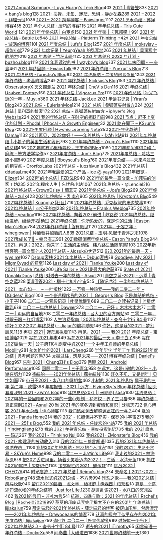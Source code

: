 [2021 Annual Summary - Luyu Huang's Tech Blog](https://luyuhuang.tech/2022/01/01/2021-annual-summary.html)403
[2021 | 青箬笠](https://qingruoli.com/1941.html)833
[2021 « bang’s blog](http://blog.cnbang.net/living/3739/)128
[2021 · 抉择、未知、迷茫、恐惧 - 静かな森](https://innei.ren/notes/106)286
[2021 – 2022 – 非理勿试](https://www.ntiy.com/1681.html)1039
[2021 – 2022 跨年博客 – Fatesinger](https://fatesinger.com/100710)1107
[2021 岁末总结 - 苏洋博客](https://soulteary.com/2021/12/31/2021-year-end-summary.html)485
[2021 年个人总结 · 唐巧的博客](https://blog.devtang.com/2022/01/01/2021-summary/)115
[2021 年年终总结 - This Cute World](https://thiscute.world/posts/2021-summary/)1121
[2021 年年终总结 | 白宦成](https://www.ixiqin.com/2021/12/2021-year-end-summary/)150
[2021 年年鉴 | 卡瓦邦噶！](https://www.kawabangga.com/posts/4626)991
[2021 年度总结 - Battle Le](https://battlele.com/2021-review/)548
[2021 年度总结 - Platform Thinking +](https://pt.plus/2021-year-in-review/)429
[2021 年度总结 - 漩涡的博客](https://xuanwo.io/2021/11-2021-review/)1101
[2021 年度总结 | Lufs's Blog](https://blog.isteed.cc/post/2021-summary/)1257
[2021 年度总结 | mokeyjay - 超能小紫](https://www.mokeyjay.com/archives/3085)779
[2021 年度记录 | YeungYeah 的乱写地](https://scottyeung.top/2022/record-of-2021/)265
[2021 年总结 | 吴润写字的地方](http://www.wu.run/2021/12/31/2021-summary/)1018
[2021 年总结 – 竹炉山房](https://synyan.cn/t/38681/)1125
[2021 年总结和 2022 年计划 - buzhou.blog](https://buzhou.typlog.io/2022jihua)1119
[2021 年我读过的书 | wzyboy’s blog](https://wzyboy.im/post/1462.html)337
[2021 年末回顧 - 一座島](https://island.shaform.com/zh/2021/12/29/2021-year-in-review/)461
[2021 年终回顾 – EmacsTalk](https://emacstalk.github.io/post/2021-review/)982
[2021 年终总结 - Yuexun's Blog](https://www.yuexunjiang.me/blog/2021-summary/)213
[2021 年终总结 - forecho's Blog](https://blog.forecho.com/review-of-2021.html)92
[2021 年终总结 - 二愣的闲谈杂鱼](https://godruoyi.com/posts/review-2021)1242
[2021 年终总结 - 老高的博客](https://blog.mute-g.com/post/work/summary-2021.html)249
[2021 年终总结 | Nicksxs's Blog](https://nicksxs.me/2022/01/22/2021-%E5%B9%B4%E7%BB%88%E6%80%BB%E7%BB%93/)153
[2021 年终总结 | ObservatoryX 天文觀測站](https://observatoryx.github.io/2021/12/20/2021-%E5%B9%B4%E7%BB%88%E6%80%BB%E7%BB%93/)
[2021 年终总结 | OneV's Den](https://onevcat.com/2021/12/2021-final/)116
[2021 年终总结 | Usubeni Fantasy](https://ssshooter.com/2021-12-25-2021-summary/)158
[2021 年终总结 | Vigorous Pro](https://www.wevg.org/archives/bye-2021/)1115
[2021 年终总结 | 时光飞逝的一年 - Muyun](https://muyun.work/2021-summary.html)360
[2021 年终总结-JackLee](https://jacklee.club/%E6%80%BB%E7%BB%93/2021-12-31-2021%20%E5%B9%B4%E5%BA%A6%E6%80%BB%E7%BB%93.html)
[2021 年读书记录 | Yiran's Blog](https://zdyxry.github.io/2021/12/31/2021-%E5%B9%B4%E8%AF%BB%E4%B9%A6%E8%AE%B0%E5%BD%95/)243
[2021 总结 - EulerianMoe](https://eulerian.xyz/misc/2022/01/01/2021review.html)1214
[2021 总结 | 桑弧蓬矢射四方](https://iphyer.github.io/blog/2021/12/31/MySummaryOF2021/)224
[2021 总结 | 犀利豆的博客](https://xilidou.com/2022/01/01/2021/)172
[2021 总结 – 桑弧蓬矢射四方 – iphyer's Blog Website](https://iphyer.github.io/blog/2021/12/31/MySummaryOF2021/)224
[2021 我的年终总结 - 在时空的折跃门前](https://lab.imgb.space/post/2021-on-the-portal)908
[2021 节点：赶不上变化的计划 - Phodal | Phodal - A Growth Engineer](https://www.phodal.com/blog/node-2021/)32
[2021 路在脚下 – KSkun's Blog](https://ksmeow.moe/2021-forwarding-on-the-way/)720
[2021-年度回顧 | Hwchiu Learning Note](https://www.hwchiu.com/2021-review.html)352
[2021-年终总结 | Damao](https://damao2250.github.io/2021/12/31/2021-%E5%B9%B4%E7%BB%88%E6%80%BB%E7%BB%93/)1132
[2021再见，2022你好！——年终总结 - 忆梦小站](https://www.onyi.net/archives/434.html)913
[2021年年终总结 | 小赖子的英国生活和资讯](https://justyy.com/archives/46394)793
[2021年年终总结 – 7gugu's Blog](https://7gugu.com/index.php/2021/12/30/2021%E5%B9%B4%E5%B9%B4%E7%BB%88%E6%80%BB%E7%BB%93/)1110
[2021年年终总结](https://yuukoamamiya.github.io/p/my-2021/)436
[2021年底有心里话要说 - 王志勇的Blog](http://www.auiou.com/relevant/00001916.jsp)1060
[2021年度关键词总结：磨练 - 笨方法学写作](https://www.cnfeat.com/blog/2022/01/10/letter2021/)57
[2021年度总结 - Jun's Blog](https://www.junz.org/post/2021_year_summary/)725
[2021年度总结 - 咕咕三原小窝](https://xn--ehqz9kbvaa.wang/archives/861.html)849
[2021年度总结 | Bboysoul's Blog](https://www.bboy.app/2022/01/23/2021%E5%B9%B4%E5%BA%A6%E6%80%BB%E7%BB%93/)760
[2021年度总结——未来与过去的相交点 - CronfoxLabs](https://cronfox.2434.me/article/2021%E5%B9%B4%E5%BA%A6%E6%80%BB%E7%BB%93%E2%80%94%E2%80%94%E6%9C%AA%E6%9D%A5%E4%B8%8E%E8%BF%87%E5%8E%BB%E7%9A%84%E7%9B%B8%E4%BA%A4%E7%82%B9)
[2021年总结 - luozhiyun`s Blog](https://www.luozhiyun.com/archives/645)432
[2021年总结 | ddadaal.me](https://ddadaal.me/articles/summary-for-2021/)400
[2021年我最爱的三个产品 - ice @ yaya](https://blog.yaya.pm/2021-fav-products)1109
[2021年概览 - Elizen](https://elizen.me/posts/2021/12/2022-happy-new-year/)534
[2021年的小总结 | FZDSLR](http://blog.fzdslr.cn/2022-01-01-A_sum_of_2021.html)940
[2021年的最后一篇文章 - 加菲猫的创客工坊](https://www.gaficat.com/posts/28ddd435.html)235
[2021年程序人生 | 忘忧的小站](https://wangyou233.wang/archives/75)1067
[2021年终总结 - @Lenciel](https://lenciel.com/2021/12/last-day-in-2021/)316
[2021年终总结 - CrownDaisy丨茼蒿](https://crowndaisy.com/2021-d9be976f33ec4d7087759fa94297148a)无
[2021年终总结 - Joe’s Blog](https://hijiangtao.github.io/2021/12/29/Letter-to-2021/)269
[2021年终总结 - zu1k](https://lgf.im/posts/thinking/2021/)423
[2021年终总结 - 乱谈府](https://laffitto.xyz/archives/2021-nian-zhong-zong-jie)905
[2021年终总结 | Krypton's Blog](https://blog.2333332.xyz/2022/03/15/2022-03-15-review-2022/)549
[2021年终总结 | KuangjuX(狂且)](http://blog.kuangjux.top/2022/01/11/2021%E5%B9%B4%E7%BB%88%E6%80%BB%E7%BB%93/)716
[2021年终总结 | 乔克叔叔的床边故事](https://lifeodyssey.github.io/posts/a23e5172.html)1192
[2021年终总结 | 四公子的剑](https://www.965.one/2021/12/30/2021year-end-summary/)238
[2021年终总结 – Frank's Weblog](https://nyan.im/p/2021-year-in-review)735
[2021年终总结 – yearliny](https://yearliny.com/2021-annual-personal-summary/)1116
[2021年终总结，向着2022前进 | 屹铭说](https://www.iccat.cn/2022/01/08/newyear.html)
[2021年终总结，继续进步，继续开拓|杨过](https://www.cnblogs.com/gxhao/p/15760426.html)
[2021年终总结：你所热爱的，就是你的生活 | Easton Man's Blog](https://blog.eastonman.com/blog/2022/01/end-of-year/)784
[2021年终非总结 | 鱼有愚见](https://blog.acwinds.com/2021/12/29/2021-summary/)1120
[2021年，无妄之年 - winegrower | 种葡萄并酿酒的人](http://www.winegrower.cn/archives/416/)838
[2021总结 - 玉明-风起于青萍之末](https://xdym11235.com/archives/2021year.html)1078
[2021我成长了🌈 – 幸吾有志](https://www.symbk.cn/life/622/)961
[2021数码消费年终总结 - Eason Yang's Blog](https://easonyang.com/posts/2021-digital-consumption-review/)944
[2021，再见；2022，你来了：生活的主动性 | 纬八路生活随笔集](http://www.weibalu.com/?p=4015)1103
[2022年新博客第一篇文暨个人2021年总结 - Aicsukの世界](https://www.aicsuk.moe/notes/1)512
[920.2021年的最后一天 - wys.me](https://www.wys.me/920.html)1027
[Debug客栈 2021 年度总结 - Debug客栈](https://www.debuginn.cn/7284.html)88
[Goodbye, My 2021 | MlgmXyysd 的猫窝](https://www.neko.ink/2021/12/31/goodbye-my-2021/)1126
[Last day of 2021 | Tianke Youke](http://jyzhu.top/2021/12/31/Last-day-of-2021/)200
[Last day of 2021 | Tianke Youke](https://jyzhu.top/Last-day-of-2021/)200
[Life Sailor » 2021我最大的收获](https://www.lifesailor.me/archives/2794.html)876
[State of 2021 | DonaldxDocs](http://article.donaldxdonald.xyz/articles/State-of-2021.html)
[[总结] 对过去一年的总结 - Asnull](https://blog.lipux.cn/archives/273.html)20
[[青空之蓝-2021] - 远望 | 青空之蓝](https://blog.ixk.me/post/my-2021-year-end-summary)228
[⏳请回答2021 - 柳十七的小宇宙](https://liushiqi.xyz/zawen/134.html)545
[【随记 #2】一半的年终总结？2021，本心如一。 – 一叶知秋](https://blog.rain.cx/diary/essay-2-half-summary-of-2021/)1222
[一万零一种热爱——我的二零二一年 – DGideas' Blog](https://dgideas.net/2022/my-2021/)1003
[一个普通程序员的2021 ｜ George's Blog](https://georgech2.github.io/#/posts/8)
[不是总结的总结 - 小王子](https://www.wanghao.me/bushizongjiedezongjie.html)1108
[二〇二一之观影记录 | 叶星优酸乳](https://weiyexing.ml/posts/film-record-2021/)689
[二〇二一之读书记录 | 叶星优酸乳](https://weiyexing.ml/posts/read-record-2021/)689
[二〇二一年终总结 | Dawner](https://dawner.top/posts/year-end-summary-2021/)373
[二〇二一，还好 :: 木木木木木](https://immmmm.com/right-so-so-2021/)77
[二零二一 | 明远的自留地](https://mayandev.top/2022/01/24/2021/2021-year-end/)708
[二零二一年终总结 - 吕大卫的官方网站](https://lvdawei.com/post/2021-summary/)50
[二零二一年，过眼云烟 – 红灯博客](http://www.hdgogogo.com/4159)1102
[人生浪费指南 | 2021年终总结 - 查令十字街 84 号](https://www.javis.me/post/ri-chang/ren-sheng-lang-fei-zhi-nan-|-2021nian-zhong-zong-jie)1127
[你好 2022(2021 年终总结) - Jiajun的编程随想](https://jiajunhuang.com/articles/2021_12_30-hello_2022.md.html)146
[你好，这是我的2021 - 梦幻辰风](https://www.mhcf.net/1143.html)1128
[再见 2021 | 迷茫且执着](https://ek1ng.com/2022/01/18/%E5%86%8D%E8%A7%812021_%E8%BF%B7%E8%8C%AB%E4%B8%94%E6%89%A7%E7%9D%80/)1143
[再见，2021 —— 我的 2021 年度总结 - 宝硕博客](https://blog.baoshuo.ren/post/goodbye-2021/)1029
[写在 2021 年末](https://caos.me/2021)449
[写在2021年的最后一天 • 李子白了](https://www.mbcao.com/farewell-or-beginning/)856
[写在2021最后一天 | 公子府](https://www.gongzi.org/hello-2022.html)1104
[剧变中的2021-一个中年工程师的年终总结 | Mobility](https://lichuanyang.top/posts/2345/)281
[匆匆忙忙的2021 | LarsCheng](https://www.larscheng.com/2020-summary/)266
[半年毕业 半年工作 我的2021年度总结 | 思考问题的熊](https://kaopubear.top/blog/2022-02-02-2021review/)734
[发掘过往，筑基未来⸺2021 博客年终总结 | Daniel's Blog](https://moecm.com/the-annual-review-of-2021/)957
[告别 2021 | ChungZH's Blog](https://blog.chungzh.cn/articles/goodbye2021/)379
[回顾 2021 · Android Performance](https://androidperformance.com/2022/01/03/2021-Review/)1085
[回顾二零二一 | 三无青年](https://www.duanxiansen.com/979.html)958
[在远方，这是小谢的2021~ - 小谢在努力](https://www.xxc520.cn/archives/27/)1129
[夜航船——2021年终总结 | 薇拉航线](https://www.zuozuovera.com/archives/1774/)1138
[好久不见，又是新年 | 见字如面](https://hiwannz.com/archives/672)179
[小日子2021 - 水八口的冥想盆](https://blog.shuiba.co/colourful-days-2021)462
[小树的 2021 年终总结](https://www.yuque.com/yeshu/essay/eahurv)
[属于我的三年·第二年 - 欧雷](https://ourai.ws/posts/the-second-year-of-three-years-belonging-to-me/)398
[年度报告 - 2021 | 远方 - FlyingSky's Blog](https://blog.fsky7.com/archives/218/)
[年终总结 | 回头看看我的 2021 - Zwh's Blog](https://blog.zwh.best/index.php/archives/18/)918
[年终总结2021 | [米随随] s5s5](https://s5s5.me/4029)1130
[年终总结：2021年的一些回顾和2022年的一些小规划 - 程沛权 - 养了三只猫](https://chengpeiquan.com/article/2021-year-end-summary.html#%E5%8F%82%E4%B8%8E%E6%89%B6%E8%B4%AB)686
[年终总结：真正告别2021 - Asnull](https://blog.lipux.cn/archives/331.html)20
[当 2021 年的寒冬遇到疫情和离职 | 沈唁志](https://qq52o.me/2800.html)722
[惶心博客 2021 年末总结 | 惶心博客](https://huangxin.dev/site-updates/2021-end-of-year-summary)1113
[我们该如何去解释这疯狂的一年？](https://feizhaojun.com/?p=3360)404
[我的 2021 - Panda Home](https://old-panda.com/2021/12/31/my-2021/?utm_source=rss&utm_medium=rss&utm_campaign=my-2021)214
[我的 2021 - 忙碌但并不充实 - 保罗的小宇宙](https://paugram.com/essay/bye-2021.html)275
[我的 2021 — 251's Blog.](https://blog.251.sh/oh-my-2021)552
[我的 2021 年总结 - 任峻宏的小站](https://renny.ren/ch/articles/33)775
[我的 2021 年总结 | Yindongliang](https://yindongliang.com/posts/review-2021/)1278
[我的 2021 年投资总结 - 深度投资笔记](https://deepinvest.org/post/2021/12/27/milestone-2021/)705
[我的 2021 盘点 — 码志](https://mazhuang.org/2022/01/01/my-2021/)267
[我的2021 - Thinking Null](https://awsl.blog/2022/2021)682
[我的2021 · ZMonster's Blog](https://www.zmonster.me/2022/01/15/annual-summary-of-2021.html)456
[我的2021 · 构建我的被动收入](https://www.bmpi.dev/self/annual-summary/2021/)313
[我的2021年 – 胡言胡语](https://husay.cc/4323.html)1035
[我的2021年年终总结 - 张浩在路上](https://imzhanghao.com/2022/01/05/summary-2021/)1109
[我的2021年终总结 - 黑羽的个人博客](https://blog.thetbw.xyz/archives/%E6%88%91%E7%9A%842021%E5%B9%B4%E7%BB%88%E6%80%BB%E7%BB%93)1181
[我的2021：生活不容易 - SKYue's Home](https://www.skyue.com/22010323.html)998
[我的二零二一 – JiaYin's Life](https://imjiayin.com/4602)861
[我走过的2021 – 林海草原](https://lhcy.org/archives/176.html)658
[把2021丢进风里，扬着头笑着迈向2022！ - 生活 - 水清无鱼](https://bosir.cn/925.html)1106
[抓住2021的尾巴 | 灰常记忆](https://bestcherish.com/zhua-zhu-2021-de-wei-ba.html)1105
[按部就班的2021 | 醉乐轩](https://behappy.cc/2021/12/29/2021-final/)1111
[挑战2022 | CHEGVA](https://chegva.com/4987.html)414
[时光痕迹：2021 年总结 | Reimu's blog](https://blog.k8s.li/2021.html)284
[未命名丨2021-2022 - RobotKang](https://robotkang.cc/22120.html)748
[流水账式的2021总结 - 不方思](https://irr.ink/2021/2QBR504/)994
[珍珠之歌——我的2021总结 | 风与牧歌](https://blog.besscroft.com/articles/2021/summary2021/)946
[留在2021的最后一点文字 - 橘夜庭 | 霂森西 | 桜玲桉](https://musenxi.com/archives/2021-end.html)13
[算是一个陈述句流水帐的年终总结吧 | Just for Life.](https://muyuuuu.github.io/2022/02/04/2021/)1230
[胡言乱语2021 - 水八口的冥想盆](https://blog.shuiba.co/crazy-words-2021)462
[致2021的我们 – 非礼勿言](https://feiliwuyan.com/to-our-2021/)541
[航道，四季与歌：2021 的年度总结 | Rachel's Blog | Rachel030219](https://blog.rachelt.one/articles/2021-2022/)897
[草草的用废话写完了根本不存在的2021年年终总结 | lijiakaijun](https://blog.lijiakaijun.cyou/posts/64568.html)759
[薛定喵君的2021年终总结 - 薛定喵君的博客](http://xuedingmiao.com/blog/2021_summary.html)
[被灰山压垮，然后漂浮——2021年年终总结 – Drawoceans的博客](https://blog.drawoceans.com/myself/562/)778
[认真的写完了似乎存在的2021年年度总结 | lijiakaijun](https://blog.lijiakaijun.cyou/posts/33838.html)759
[请回答 二〇二一 | 叶星优酸乳](https://weiyexing.ml/posts/back-to-2021/)689
[过好每一个当下 | 2021年终总结2.0 - 查令十字街 84 号](https://www.javis.me/post/ri-chang/guo-hao-mei-yi-ge-dang-xia-%7C-2021nian-zhong-zong-jie-2.0)1127
[逝去的2021 | iTimothy](https://xiaozhou.net/2021-summary-2021-12-31.html)65
[闲言碎语—年终总结 - DoctorXu](https://xuyisheng.top/2022/)559
[间奏曲 | 大破进击](https://jesor.me/2021/intermezzo/)1036
[2021 世界终结前一天](https://freemind.pluskid.org/misc/2021-summary/)1300
